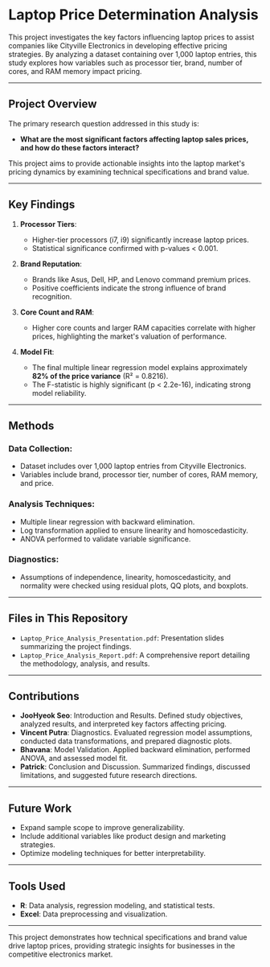 # Laptop Price Determination Analysis

This project investigates the key factors influencing laptop prices to assist companies like Cityville Electronics in developing effective pricing strategies. By analyzing a dataset containing over 1,000 laptop entries, this study explores how variables such as processor tier, brand, number of cores, and RAM memory impact pricing.

---

## Project Overview
The primary research question addressed in this study is:
- **What are the most significant factors affecting laptop sales prices, and how do these factors interact?**

This project aims to provide actionable insights into the laptop market's pricing dynamics by examining technical specifications and brand value.

---

## Key Findings
1. **Processor Tiers**:
   - Higher-tier processors (i7, i9) significantly increase laptop prices.
   - Statistical significance confirmed with p-values < 0.001.

2. **Brand Reputation**:
   - Brands like Asus, Dell, HP, and Lenovo command premium prices.
   - Positive coefficients indicate the strong influence of brand recognition.

3. **Core Count and RAM**:
   - Higher core counts and larger RAM capacities correlate with higher prices, highlighting the market's valuation of performance.

4. **Model Fit**:
   - The final multiple linear regression model explains approximately **82% of the price variance** (R² = 0.8216).
   - The F-statistic is highly significant (p < 2.2e-16), indicating strong model reliability.

---

## Methods
### Data Collection:
- Dataset includes over 1,000 laptop entries from Cityville Electronics.
- Variables include brand, processor tier, number of cores, RAM memory, and price.

### Analysis Techniques:
- Multiple linear regression with backward elimination.
- Log transformation applied to ensure linearity and homoscedasticity.
- ANOVA performed to validate variable significance.

### Diagnostics:
- Assumptions of independence, linearity, homoscedasticity, and normality were checked using residual plots, QQ plots, and boxplots.

---

## Files in This Repository
- `Laptop_Price_Analysis_Presentation.pdf`: Presentation slides summarizing the project findings.
- `Laptop_Price_Analysis_Report.pdf`: A comprehensive report detailing the methodology, analysis, and results.

---

## Contributions
- **JooHyeok Seo**: Introduction and Results. Defined study objectives, analyzed results, and interpreted key factors affecting pricing.
- **Vincent Putra**: Diagnostics. Evaluated regression model assumptions, conducted data transformations, and prepared diagnostic plots.
- **Bhavana**: Model Validation. Applied backward elimination, performed ANOVA, and assessed model fit.
- **Patrick**: Conclusion and Discussion. Summarized findings, discussed limitations, and suggested future research directions.

---

## Future Work
- Expand sample scope to improve generalizability.
- Include additional variables like product design and marketing strategies.
- Optimize modeling techniques for better interpretability.

---

## Tools Used
- **R**: Data analysis, regression modeling, and statistical tests.
- **Excel**: Data preprocessing and visualization.

---

This project demonstrates how technical specifications and brand value drive laptop prices, providing strategic insights for businesses in the competitive electronics market.
